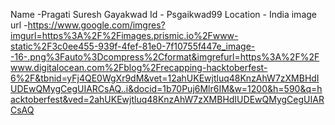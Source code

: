 Name -Pragati Suresh Gayakwad
Id - Psgaikwad99
Location - India
image url -https://www.google.com/imgres?imgurl=https%3A%2F%2Fimages.prismic.io%2Fwww-static%2F3c0ee455-939f-4fef-81e0-7f10755f447e_image--16-.png%3Fauto%3Dcompress%2Cformat&imgrefurl=https%3A%2F%2Fwww.digitalocean.com%2Fblog%2Frecapping-hacktoberfest-6%2F&tbnid=yFj4QE0WgXr9dM&vet=12ahUKEwjtluq48KnzAhW7zXMBHdIUDEwQMygCegUIARCsAQ..i&docid=1b70Puj6Mlr6IM&w=1200&h=590&q=hacktoberfest&ved=2ahUKEwjtluq48KnzAhW7zXMBHdIUDEwQMygCegUIARCsAQ
